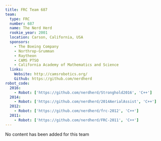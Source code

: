 ```yaml
---
title: FRC Team 687
team:
  type: FRC
  number: 687
  name: The Nerd Herd
  rookie_year: 2001
  location: Carson, California, USA
  sponsors:
    - The Boeing Company
    - Northrop-Grumman
    - Raytheon
    - CAMS PTSO
    - California Academy of Mathematics and Science
  links:
    Website: http://camsrobotics.org/
    Github: https://github.com/nerdherd
robot_code:
  2016:
    - Robot: ['https://github.com/nerdherd/Stronghold2016', 'C++']
  2014:
    - Robot: ['https://github.com/nerdherd/2014AerialAssist', 'C++']
  2012:
    - Robot: ['https://github.com/nerdherd/frc-2012', 'C++']
  2011:
    - Robot: ['https://github.com/nerdherd/FRC-2011', 'C++']
---
```

No content has been added for this team